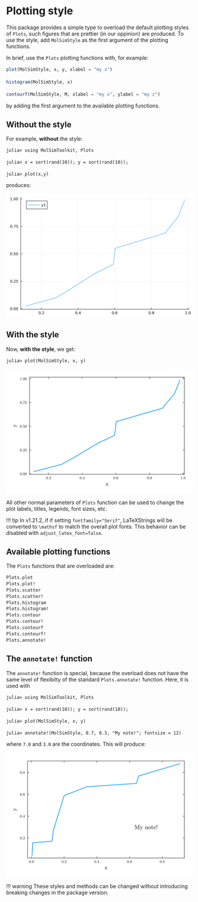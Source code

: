 # Plotting style

This package provides a simple type to overload the default plotting styles of `Plots`, such
figures that are prettier (in our oppinion) are produced. To use the style, add `MolSimStyle`
as the first argument of the plotting functions. 

In brief, use the `Plots` plotting functions with, for example:

```julia
plot(MolSimStyle, x, y, xlabel = "my x")

histogram(MolSimStyle, x)

contourf(MolSimStyle, M, xlabel = "my x", ylabel = "my z")
```

by adding the first argument to the available plotting functions. 

## Without the style

For example, **without** the style:

```julia-repl
julia> using MolSimToolkit, Plots

julia> x = sort(rand(10)); y = sort(rand(10));

julia> plot(x,y)
```

produces:

![](./images/plottting_style/no_style.svg)

## With the style

Now, **with the style**, we get:

```julia-repl
julia> plot(MolSimStyle, x, y)
```

![](./images/plottting_style/with_style.svg)

All other normal parameters of `Plots` function can be used to change the plot labels,
titles, legends, font sizes, etc.

!!! tip 
    In v1.21.2, if if setting `fontfamily="Serif"`, LaTeXStrings will be converted to `\mathsf`
    to match the overall plot fonts. This behavior can be disabled with `adjust_latex_font=false`. 

## Available plotting functions

The `Plots` functions that are overloaded are:

```julia
Plots.plot
Plots.plot!
Plots.scatter
Plots.scatter!
Plots.histogram
Plots.histogram!
Plots.contour
Plots.contour!
Plots.contourf
Plots.contourf!
Plots.annotate!
```

## The `annotate!` function

The `annotate!` function is special, because the overload does not have the 
same level of flexibilty of the standard `Plots.annotate!` function. Here, it
is used with

```julia-repl
julia> using MolSimToolkit, Plots

julia> x = sort(rand(10)); y = sort(rand(10));

julia> plot(MolSimStyle, x, y)

julia> annotate!(MolSimStyle, 0.7, 0.3, "My note!"; fontsize = 12)
```

where `7.0` and `3.0` are the coordinates. This will produce:

![](./images/plottting_style/annotate.svg)

!!! warning
    These styles and methods can be changed without introducing
    breaking changes in the package version. 





